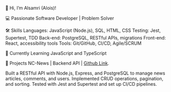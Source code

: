 👋 Hi, I’m Alsamri (Alois)!

💻 Passionate Software Developer | Problem Solver

🛠️ Skills
Languages: JavaScript (Node.js), SQL, HTML, CSS
Testing: Jest, Supertest, TDD
Back-end: PostgreSQL, RESTful APIs, migrations
Front-end: React, accessibility tools
Tools: Git/GitHub, CI/CD, Agile/SCRUM

🌱 Currently Learning
JavaScript and TypeScript

🚀 Projects
NC-News | Backend API | [Github Link](https://github.com/Alsamri/nc_project_news).

Built a RESTful API with Node.js, Express, and PostgreSQL to manage news articles, comments, and users.
Implemented CRUD operations, pagination, and sorting.
Tested with Jest and Supertest and set up CI/CD pipelines.

<!---
Alsamri/Alsamri is a ✨ special ✨ repository because its `README.md` (this file) appears on your GitHub profile.
You can click the Preview link to take a look at your changes.
--->

